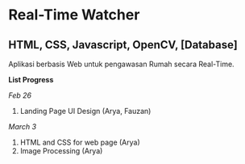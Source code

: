 # Real-Time Watcher

## HTML, CSS, Javascript, OpenCV, [Database]

Aplikasi berbasis Web untuk pengawasan Rumah secara Real-Time.

**List Progress**

_Feb 26_

1. Landing Page UI Design (Arya, Fauzan)

_March 3_

1. HTML and CSS for web page (Arya)
2. Image Processing (Arya)
